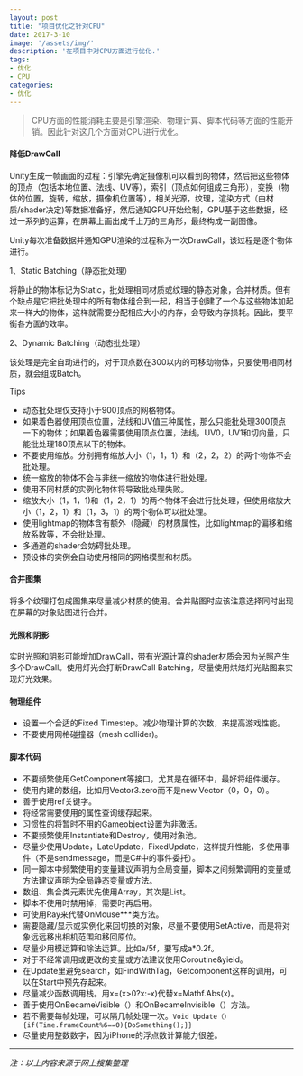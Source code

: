 ```yaml
---
layout: post
title: "项目优化之针对CPU"
date: 2017-3-10
image: '/assets/img/'
description: '在项目中对CPU方面进行优化.'
tags:
- 优化
- CPU
categories:
- 优化 
---
```


> CPU方面的性能消耗主要是引擎渲染、物理计算、脚本代码等方面的性能开销。因此针对这几个方面对CPU进行优化。

#### 降低DrawCall

Unity生成一帧画面的过程：引擎先确定摄像机可以看到的物体，然后把这些物体的顶点（包括本地位置、法线、UV等），索引（顶点如何组成三角形），变换（物体的位置，旋转，缩放，摄像机位置等），相关光源，纹理，渲染方式（由材质/shader决定)等数据准备好，然后通知GPU开始绘制，GPU基于这些数据，经过一系列的运算，在屏幕上画出成千上万的三角形，最终构成一副图像。

Unity每次准备数据并通知GPU渲染的过程称为一次DrawCall，该过程是逐个物体进行。

1、Static Batching（静态批处理）

将静止的物体标记为Static，批处理相同材质或纹理的静态对象，合并材质。但有个缺点是它把批处理中的所有物体组合到一起，相当于创建了一个与这些物体加起来一样大的物体，这样就需要分配相应大小的内存，会导致内存损耗。因此，要平衡各方面的效率。

2、Dynamic Batching（动态批处理）

该处理是完全自动进行的，对于顶点数在300以内的可移动物体，只要使用相同材质，就会组成Batch。

Tips

* 动态批处理仅支持小于900顶点的网格物体。
* 如果着色器使用顶点位置，法线和UV值三种属性，那么只能批处理300顶点一下的物体；如果着色器需要使用顶点位置，法线，UV0，UV1和切向量，只能批处理180顶点以下的物体。
* 不要使用缩放。分别拥有缩放大小（1，1，1）和（2，2，2）的两个物体不会批处理。
* 统一缩放的物体不会与非统一缩放的物体进行批处理。
* 使用不同材质的实例化物体将导致批处理失败。
* 缩放大小（1，1，1)和（1，2，1）的两个物体不会进行批处理，但使用缩放大小（1，2，1）和（1，3，1）的两个物体可以批处理。
* 使用lightmap的物体含有额外（隐藏）的材质属性，比如lightmap的偏移和缩放系数等，不会批处理。
* 多通道的shader会妨碍批处理。
* 预设体的实例会自动使用相同的网格模型和材质。

#### 合并图集

将多个纹理打包成图集来尽量减少材质的使用。合并贴图时应该注意选择同时出现在屏幕的对象贴图进行合并。

#### 光照和阴影

实时光照和阴影可能增加DrawCall，带有光源计算的shader材质会因为光照产生多个DrawCall。使用灯光会打断DrawCall Batching，尽量使用烘焙灯光贴图来实现灯光效果。

#### 物理组件

* 设置一个合适的Fixed Timestep。减少物理计算的次数，来提高游戏性能。
* 不要使用网格碰撞器（mesh collider)。

#### 脚本代码

* 不要频繁使用GetComponent等接口，尤其是在循环中，最好将组件缓存。
* 使用内建的数组，比如用Vector3.zero而不是new Vector（0，0，0）。
* 善于使用ref关键字。
* 将经常需要使用的属性查询缓存起来。
* 习惯性的将暂时不用的Gameobject设置为非激活。
* 不要频繁使用Instantiate和Destroy，使用对象池。
* 尽量少使用Update，LateUpdate，FixedUpdate，这样提升性能，多使用事件（不是sendmessage，而是C#中的事件委托）。
* 同一脚本中频繁使用的变量建议声明为全局变量，脚本之间频繁调用的变量或方法建议声明为全局静态变量或方法。
* 数组、集合类元素优先使用Array，其次是List。
* 脚本不使用时禁用掉，需要时再启用。
* 可使用Ray来代替OnMouse***类方法。
* 需要隐藏/显示或实例化来回切换的对象，尽量不要使用SetActive，而是将对象远远移出相机范围和移回原位。
* 尽量少用模运算和除法运算。比如a/5f，要写成a*0.2f。
* 对于不经常调用或更改的变量或方法建议使用Coroutine&yield。
* 在Update里避免search，如FindWithTag，Getcomponent这样的调用，可以在Start中预先存起来。
* 尽量减少函数调用栈。用x=(x>0?x:-x)代替x=Mathf.Abs(x)。
* 善于使用OnBecameVisible（）和OnBecameInvisible（）方法。
* 若不需要每帧处理，可以隔几帧处理一次。`Void Update（）{if(Time.frameCount%6==0){DoSomething();}}`
* 尽量使用整数数字，因为iPhone的浮点数计算能力很差。

---
*注：以上内容来源于网上搜集整理*

